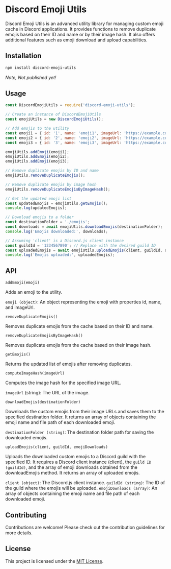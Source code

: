 # Discord Emoji Utils

Discord Emoji Utils is an advanced utility library for managing custom emoji cache in Discord applications. It provides functions to remove duplicate emojis based on their ID and name or by their image hash. It also offers additional features such as emoji download and upload capabilities.

## Installation
```bash
npm install discord-emoji-utils
```
*Note, Not published yet!*
## Usage
```js
const DiscordEmojiUtils = require('discord-emoji-utils');

// Create an instance of DiscordEmojiUtils
const emojiUtils = new DiscordEmojiUtils();

// Add emojis to the utility
const emoji1 = { id: '1', name: 'emoji1', imageUrl: 'https://example.com/emoji1.png' };
const emoji2 = { id: '2', name: 'emoji2', imageUrl: 'https://example.com/emoji2.png' };
const emoji3 = { id: '3', name: 'emoji3', imageUrl: 'https://example.com/emoji3.png' };

emojiUtils.addEmoji(emoji1);
emojiUtils.addEmoji(emoji2);
emojiUtils.addEmoji(emoji3);

// Remove duplicate emojis by ID and name
emojiUtils.removeDuplicateEmojis();

// Remove duplicate emojis by image hash
emojiUtils.removeDuplicateEmojisByImageHash();

// Get the updated emoji list
const updatedEmojis = emojiUtils.getEmojis();
console.log(updatedEmojis);

// Download emojis to a folder
const destinationFolder = './emojis';
const downloads = await emojiUtils.downloadEmojis(destinationFolder);
console.log('Emojis downloaded:', downloads);

// Assuming 'client' is a Discord.js client instance
const guildId = '1234567890'; // Replace with the desired guild ID
const uploadedEmojis = await emojiUtils.uploadEmojis(client, guildId, downloads);
console.log('Emojis uploaded:', uploadedEmojis);
```
## API

`addEmoji(emoji)`

Adds an emoji to the utility.

`emoji (object)`: An object representing the emoji with properties id, name, and imageUrl.

`removeDuplicateEmojis()`

Removes duplicate emojis from the cache based on their ID and name.

`removeDuplicateEmojisByImageHash()`

Removes duplicate emojis from the cache based on their image hash.

`getEmojis()`

Returns the updated list of emojis after removing duplicates.

`computeImageHash(imageUrl)`

Computes the image hash for the specified image URL.

`imageUrl` (string): The URL of the image.

`downloadEmojis(destinationFolder)`

Downloads the custom emojis from their image URLs and saves them to the specified destination folder. It returns an array of objects containing the emoji name and file path of each downloaded emoji.

`destinationFolder (string)`: The destination folder path for saving the downloaded emojis.

`uploadEmojis(client, guildId, emojiDownloads)`

Uploads the downloaded custom emojis to a Discord guild with the specified ID. It requires a Discord client instance (client), the `guild ID (guildId)`, and the array of emoji downloads obtained from the downloadEmojis method. It returns an array of uploaded emojis.

`client (object)`: The Discord.js client instance.
`guildId (string)`: The ID of the guild where the emojis will be uploaded.
`emojiDownloads (array)`: An array of objects containing the emoji name and file path of each downloaded emoji.

## Contributing

Contributions are welcome! Please check out the contribution guidelines for more details.

## License

This project is licensed under the [MIT License](#LICENSE).

